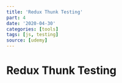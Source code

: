 ```yaml
---
title: 'Redux Thunk Testing'
part: 4
date: '2020-04-30'
categories: [tools]
tags: [js, testing]
source: [udemy]
---
```


# Redux Thunk Testing